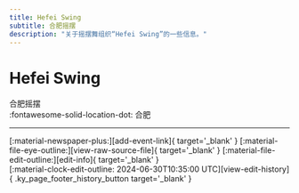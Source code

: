 ```yaml
---
title: Hefei Swing
subtitle: 合肥摇摆
description: "关于摇摆舞组织“Hefei Swing”的一些信息。"
---
```


# Hefei Swing

合肥摇摆  
:fontawesome-solid-location-dot: 合肥  


---

<div class="ky_page_footer" markdown>
<div class="ky_page_footer_trailing" markdown="span">
[:material-newspaper-plus:][add-event-link]{ target='_blank' }
[:material-file-eye-outline:][view-raw-source-file]{ target='_blank' }
[:material-file-edit-outline:][edit-info]{ target='_blank' }
</div>
<div class="ky_page_footer_leading" markdown="span">
[:material-clock-edit-outline: 2024-06-30T10:35:00 UTC][view-edit-history]{ .ky_page_footer_history_button target='_blank' }
</div>
</div>

[add-event-link]: https://github.com/swingdance/events/issues/new?assignees=&labels=add+event&projects=&template=02-add_entity.yml&title=%5Bzh_CN%5D%20%3CName%3E&region=zh_CN&province=Anhui&city=Hefei&org_id=he-fei-swing "添加活动"
[view-raw-source-file]: https://github.com/swingdance/orgs/blob/main/zh_CN/he-fei-swing.json "查看原始源文件"
[edit-info]: https://github.com/swingdance/orgs/issues/new?assignees=&labels=update+org&projects=&template=03-update_entity.yml&title=%5Bzh_CN%5D%20Hefei%20Swing&region=zh_CN&id=he-fei-swing&name=Hefei%20Swing "编辑信息"

[view-edit-history]: https://github.com/swingdance/orgs/commits/main/zh_CN/he-fei-swing.json "查看编辑历史"

